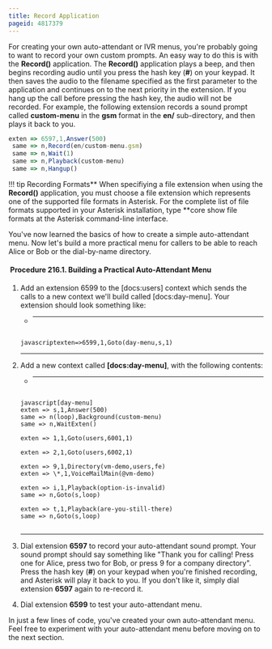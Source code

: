 ```yaml
---
title: Record Application
pageid: 4817379
---
```


For creating your own auto-attendant or IVR menus, you're probably going to want to record your own custom prompts. An easy way to do this is with the **Record()** application. The **Record()** application plays a beep, and then begins recording audio until you press the hash key (**#**) on your keypad. It then saves the audio to the filename specified as the first parameter to the application and continues on to the next priority in the extension. If you hang up the call before pressing the hash key, the audio will not be recorded. For example, the following extension records a sound prompt called **custom-menu** in the **gsm** format in the **en/** sub-directory, and then plays it back to you.




```javascript title=" " linenums="1"
exten => 6597,1,Answer(500)
 same => n,Record(en/custom-menu.gsm)
 same => n,Wait(1)
 same => n,Playback(custom-menu)
 same => n,Hangup()

```




!!! tip Recording Formats** When specifiying a file extension when using the **Record()** application, you must choose a file extension which represents one of the supported file formats in Asterisk. For the complete list of file formats supported in your Asterisk installation, type **core show file formats
    at the Asterisk command-line interface.

      
[//]: # (end-tip)



You've now learned the basics of how to create a simple auto-attendant menu. Now let's build a more practical menu for callers to be able to reach Alice or Bob or the dial-by-name directory.


####  Procedure 216.1. Building a Practical Auto-Attendant Menu


1. Add an extension 6599 to the [docs:users] context which sends the calls to a new context we'll build called [docs:day-menu]. Your extension should look something like:
	* ---
	
	  
	  
	
	
	```
	
	javascriptexten=>6599,1,Goto(day-menu,s,1)
	
	```
	
	
	
	---
2. Add a new context called **[docs:day-menu]**, with the following contents:
	* ---
	
	  
	  
	
	
	```
	
	javascript[day-menu]
	exten => s,1,Answer(500)
	same => n(loop),Background(custom-menu)
	same => n,WaitExten()
	
	exten => 1,1,Goto(users,6001,1)
	
	exten => 2,1,Goto(users,6002,1)
	
	exten => 9,1,Directory(vm-demo,users,fe)
	exten => \*,1,VoiceMailMain(@vm-demo)
	
	exten => i,1,Playback(option-is-invalid) 
	same => n,Goto(s,loop)
	
	exten => t,1,Playback(are-you-still-there)
	same => n,Goto(s,loop)
	
	
	```
	
	
	
	---


1. Dial extension **6597** to record your auto-attendant sound prompt. Your sound prompt should say something like "Thank you for calling! Press one for Alice, press two for Bob, or press 9 for a company directory". Press the hash key (**#**) on your keypad when you're finished recording, and Asterisk will play it back to you. If you don't like it, simply dial extension **6597** again to re-record it.
2. Dial extension **6599** to test your auto-attendant menu.


In just a few lines of code, you've created your own auto-attendant menu. Feel free to experiment with your auto-attendant menu before moving on to the next section.


